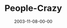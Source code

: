 ---
layout: message
category: message
series: "Crazy Church"
title: "People-Crazy"
date: 2003-11-08-00-00
message_id: 198
---
